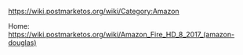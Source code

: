 https://wiki.postmarketos.org/wiki/Category:Amazon

Home:
https://wiki.postmarketos.org/wiki/Amazon_Fire_HD_8_2017_(amazon-douglas)
